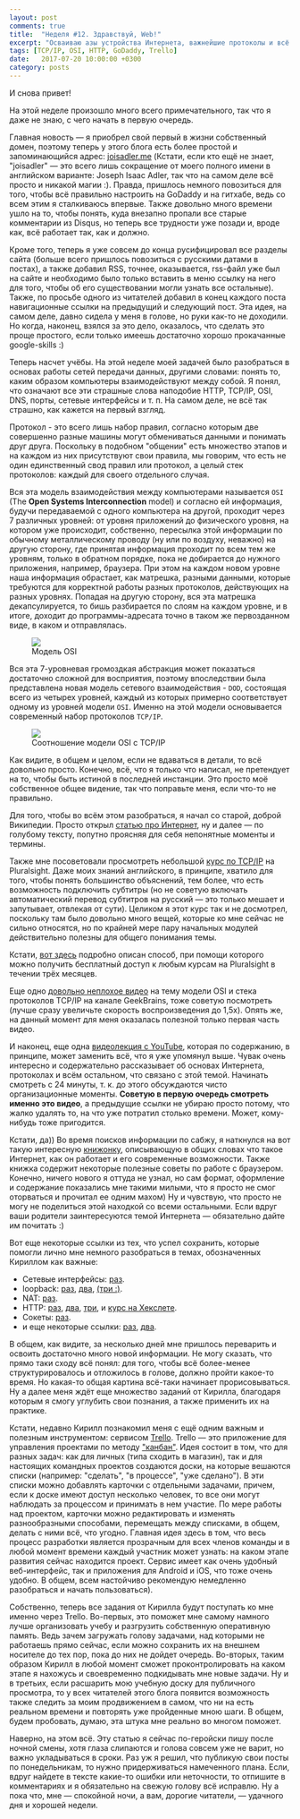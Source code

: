 ```yaml
---
layout: post
comments: true
title:  "Неделя #12. Здравствуй, Web!"
excerpt: "Осваиваю азы устройства Интернета, важнейшие протоколы и всё вот это вот..."
tags: [TCP/IP, OSI, HTTP, GoDaddy, Trello]
date:   2017-07-20 10:00:00 +0300
category: posts
---
```

И снова привет!

На этой неделе произошло много всего примечательного, так что я даже не знаю, с чего начать в первую очередь.

Главная новость — я приобрел свой первый в жизни собственный домен, поэтому теперь у этого блога есть более простой и запоминающийся адрес: [joisadler.me](http://joisadler.me) (Кстати, если кто ещё не знает, "joisadler" — это всего лишь сокращение от моего полного имени в английском варианте: Joseph Isaac Adler, так что на самом деле всё просто и никакой магии :). Правда, пришлось немного повозиться для того, чтобы всё правильно настроить на GoDaddy и на гитхабе, ведь со всем этим я сталкиваюсь впервые. Также довольно много времени ушло на то, чтобы понять, куда внезапно пропали все старые комментарии из Disqus,  но теперь все трудности уже позади и, вроде как, всё работает так, как и должно.

Кроме того, теперь я уже совсем до конца русифицировал все разделы сайта (больше всего пришлось повозиться с русскими датами в постах), а также добавил RSS, точнее, оказывается, rss-файл уже был на сайте и необходимо было только вставить в меню ссылку на него для того, чтобы об его существовании могли узнать все остальные). Также, по просьбе одного из читателей добавил в конец каждого поста навигационные ссылки на предыдущий и следующий пост. Эта идея, на самом деле, давно сидела у меня в голове, но руки как-то не доходили. Но когда, наконец, взялся за это дело, оказалось, что сделать это проще простого, если только имеешь достаточно хорошо прокачанные google-skills :)

Теперь насчет учёбы. На этой неделе моей задачей было разобраться в основах работы сетей передачи данных, другими словами: понять то, каким образом компьютеры взаимодействуют между собой. Я понял, что означают все эти страшные слова наподобие HTTP, TCP/IP, OSI, DNS, порты, сетевые интерфейсы и т. п. На самом деле, не всё так страшно, как кажется на первый взгляд.

Протокол - это всего лишь набор правил, согласно которым две совершенно разные машины могут обмениваться данными и понимать друг друга. Поскольку в подобном "общении" есть множество этапов и на каждом из них присутствуют свои правила, мы говорим, что есть не один единственный свод правил или протокол, а целый стек протоколов: каждый для своего отдельного случая.

Вся эта модель взаимодействия между компьютерами называется `OSI` (The **Open Systems Interconnection** model) и согласно ей информация, будучи передаваемой с одного компьютера на другой, проходит через 7 различных уровней: от уровня приложений до физического уровня, на котором уже происходит, собственно, пересылка этой информации по обычному металлическому проводу (ну или по воздуху, неважно) на другую сторону, где принятая информация проходит по всем тем же уровням, только в обратном порядке, пока не добирается до нужного приложения, например, браузера. При этом на каждом новом уровне наша информация обрастает, как матрешка, разными данными, которые требуются для корректной работы разных протоколов, действующих на разных уровнях. Попадая на другую сторону, вся эта матрешка декапсулируется, то бишь разбирается по слоям на каждом уровне, и в итоге, доходит до программы-адресата точно в таком же первозданном виде, в каком и отправлялась.

<figure>
	<img src="/assets/img/osi.png">
	<figcaption>Модель OSI</figcaption>
</figure>

Вся эта 7-уровневая громоздкая абстракция может показаться достаточно сложной для восприятия, поэтому впоследствии была представлена новая модель сетевого взаимодействия - `DOD`, состоящая всего из четырех уровней, каждый из которых примерно соответствует одному из уровней модели `OSI`. Именно на этой модели основывается современный  набор протоколов `TCP/IP`.

<figure>
	<img src="/assets/img/osi-dod.png">
	<figcaption>Соотношение модели OSI c TCP/IP</figcaption>
</figure>

 Как видите, в общем и целом, если не вдаваться в детали, то всё довольно просто. Конечно, всё, что я только что написал, не претендует на то, чтобы быть истиной в последней инстанции. Это просто моё собственное общее видение, так что поправьте меня, если что-то не правильно.

Для того, чтобы во всём этом разобраться, я начал со старой, доброй Википедии. Просто открыл [статью про Интернет](https://ru.wikipedia.org/wiki/%D0%98%D0%BD%D1%82%D0%B5%D1%80%D0%BD%D0%B5%D1%82), ну и далее — по голубому тексту, попутно проясняя для себя непонятные моменты и термины.

Также мне посоветовали просмотреть небольшой [курс по TCP/IP](https://app.pluralsight.com/library/courses/tcpip-networking-it-pros/table-of-contents) на Pluralsight. Даже моих знаний английского, в принципе, хватило для того, чтобы понять большинство объяснений, тем более, что есть возможность подключить субтитры (но не советую включать автоматический перевод субтитров на русский — это только мешает и запутывает, отвлекая от сути). Целиком я этот курс так и не досмотрел, поскольку там было довольно много вещей, которые ко мне сейчас не сильно относятся, но по крайней мере пару начальных модулей действительно полезны для общего понимания темы.

Кстати, [вот здесь](https://sergeygorky.me/free-pluralsight) подробно описан способ, при помощи которого можно получить бесплатный доступ к любым курсам на Pluralsight в течении трёх месяцев.

Еще одно [довольно неплохое видео](https://www.youtube.com/watch?v=Z-a7MNStFQs) на тему модели OSI и стека протоколов TCP/IP на канале GeekBrains, тоже советую посмотреть (лучше сразу увеличьте скорость воспроизведения до 1,5x). Опять же, на данный момент для меня оказалась полезной только первая часть видео.

И наконец, еще одна [видеолекция с YouTube](https://youtu.be/PsLzEAsphbM?t=23m55s), которая по содержанию, в принципе, может заменить всё, что я уже упомянул выше. Чувак очень интересно и содержательно рассказывает об основах Интернета, протоколах и всём остальном, что связано с этой темой. Начинать смотреть с 24 минуты, т. к. до этого обсуждаются чисто организационные моменты. **Советую в первую очередь смотреть именно это видео**, а предыдущие ссылки не убираю просто потому, что жалко удалять то, на что уже потратил столько времени. Может, кому-нибудь тоже пригодится.

Кстати, да)) Во время поисков информации по сабжу, я наткнулся на вот такую интересную [книжонку](http://www.20thingsilearned.com/ru-RU/), описывающую в общих словах что такое Интернет, как он работает и его современные возможности. Также книжка содержит некоторые полезные советы по работе с браузером. Конечно, ничего нового я оттуда не узнал, но сам формат, оформление и содержание показались мне такими милыми, что я просто не смог оторваться и прочитал ее одним махом)  Ну и чувствую, что просто не могу не поделиться этой находкой со всеми остальными. Если вдруг ваши родители заинтересуются темой Интернета — обязательно дайте им почитать :)

Вот еще некоторые ссылки из тех, что успел сохранить, которые помогли лично мне немного разобраться в темах, обозначенных Кириллом как важные:

- Сетевые интерфейсы: [раз](http://xgu.ru/wiki/%D0%A1%D0%B5%D1%82%D0%B5%D0%B2%D0%BE%D0%B9_%D0%B8%D0%BD%D1%82%D0%B5%D1%80%D1%84%D0%B5%D0%B9%D1%81).
- loopback: [раз](https://ru.wikipedia.org/wiki/Loopback#.D0.92.D0.B8.D1.80.D1.82.D1.83.D0.B0.D0.BB.D1.8C.D0.BD.D1.8B.D0.B9_.D1.81.D0.B5.D1.82.D0.B5.D0.B2.D0.BE.D0.B9_.D0.B8.D0.BD.D1.82.D0.B5.D1.80.D1.84.D0.B5.D0.B9.D1.81), [два](https://ru.wikipedia.org/wiki/Localhost), [(три :)](https://rublacklist.net/24044/).
- NAT: [раз](https://www.youtube.com/watch?v=QBqPzHEDzvo).
- HTTP: [раз](https://habrahabr.ru/post/215117/), [два](http://citforum.ru/internet/cgi_tut/rqst.shtml), [три](http://citforum.ru/internet/cgi_tut/spns.shtml), и [курс на Хекслете](https://ru.hexlet.io/courses/http_protocol).
- Сокеты: [раз](https://www.youtube.com/watch?v=_vAjHdh92YU).
- и еще некоторые ссылки: [раз](http://devacademy.ru/posts/vvedenie-v-seti-interfejsyi-i-protokolyi/), [два](http://www.ofnet.ru/osnovy-interneta/tcpip/).

В общем, как видите, за несколько дней мне пришлось переварить и освоить достаточно много новой информации. Не могу сказать, что прямо таки сходу всё понял: для того, чтобы всё более-менее структурировалось и отложилось в голове, должно пройти какое-то время. Но какая-то общая картина всё-таки начинает прорисовываться. Ну а далее меня ждёт еще множество заданий от Кирилла, благодаря которым я смогу углубить свои познания, а также применить их на практике.

Кстати, недавно Кирилл познакомил меня с ещё одним важным и полезным инструментом: сервисом [Trello](https://trello.com/). Trello — это приложение для управления проектами по методу ["канбан"](https://ru.wikipedia.org/w/index.php?title=%D0%9A%D0%B0%D0%BD%D0%B1%D0%B0%D0%BD_(%D1%80%D0%B0%D0%B7%D1%80%D0%B0%D0%B1%D0%BE%D1%82%D0%BA%D0%B0)&oldid=84553443). Идея состоит в том, что для разных задач: как для личных (типа сходить в магазин), так и для настоящих командных проектов создаются доски, на которые вешаются списки (например: "сделать", "в процессе", "уже сделано"). В эти списки можно добавлять карточки с отдельными задачами, причем, если к доске имеют доступ несколько человек, то все они могут наблюдать за процессом и принимать в нем участие. По мере работы над проектом, карточки можно редактировать и изменять разнообразными способами, перемещать между списками, в общем, делать с ними всё, что угодно. Главная идея здесь в том, что весь процесс разработки является прозрачным для всех членов команды и в любой момент времени каждый участник может узнать: на каком этапе развития сейчас находится проект. Сервис имеет как очень удобный веб-интерфейс, так и приложения для Android и iOS, что тоже очень удобно. В общем, всем настойчиво рекомендую немедленно разобраться и начать пользоваться).

Собственно, теперь все задания от Кирилла будут поступать ко мне именно через Trello. Во-первых, это поможет мне самому намного лучше организовать учебу и разгрузить собственную оперативную память. Ведь зачем загружать голову задачами, над которыми не работаешь прямо сейчас, если можно сохранить их на внешнем носителе до тех пор, пока до них не дойдет очередь. Во-вторых, таким образом Кирилл в любой момент сможет проконтролировать на каком этапе я нахожусь и своевременно подкидывать мне новые задачи. Ну и в третьих, если расшарить мою учебную доску для публичного просмотра, то у всех читателей этого блога появится возможность также следить за моим продвижением в самом, что ни на есть реальном времени и повторять уже пройденные мною шаги. В общем, будем пробовать, думаю, эта штука мне реально во многом поможет.

Наверно, на этом всё. Эту статью я сейчас по-геройски пишу после ночной смены, хотя глаза слипаются и голова совсем уже не варит, но важно укладываться в сроки. Раз уж я решил, что публикую свои посты по понедельникам, то нужно придерживаться намеченного плана. Если, вдруг найдете в тексте какие-то ошибки или неточности, то отпишите в комментариях и я обязательно на свежую голову всё исправлю. Ну а пока что, мне — спокойной ночи, а вам, дорогие читатели, — удачного дня и хорошей недели.
